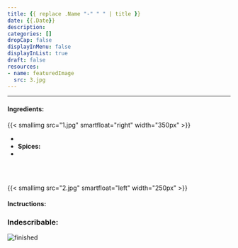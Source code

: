 ```yaml
---
title: {{ replace .Name "-" " " | title }}
date: {{.Date}}
description: 
categories: []
dropCap: false
displayInMenu: false
displayInList: true
draft: false
resources:
- name: featuredImage
  src: 3.jpg
---
```


----

#### Ingredients:

{{< smallimg src="1.jpg" smartfloat="right" width="350px" >}}

* 
* **Spices:**
*

<div style="clear: both;height: 32px;">&nbsp;</div>

{{< smallimg src="2.jpg" smartfloat="left" width="250px" >}}

#### Inctructions:


### Indescribable:
![finished](3.jpg)